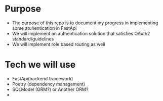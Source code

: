 # Purpose

- The purpose of this repo is to document my progress in implementing some atuhentication in FastApi
- We will implement an authentication solution that satisfies OAuth2 standard/guidelines
- We will implement role based routing as well

# Tech we will use

- FastApi(backend framework)
- Poetry (dependency management)
- SQLModel (ORM?) or Another ORM?
- 
